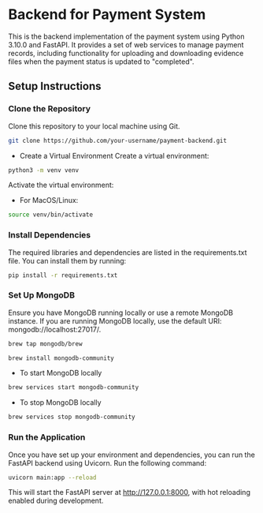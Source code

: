 # Backend for Payment System

This is the backend implementation of the payment system using Python 3.10.0 and FastAPI. It provides a set of web services to manage payment records, including functionality for uploading and downloading evidence files when the payment status is updated to "completed".

## Setup Instructions

### Clone the Repository

Clone this repository to your local machine using Git.

```bash
git clone https://github.com/your-username/payment-backend.git
```

- Create a Virtual Environment
  Create a virtual environment:

```bash
python3 -m venv venv
```

Activate the virtual environment:

- For MacOS/Linux:

```bash
source venv/bin/activate
```

### Install Dependencies

The required libraries and dependencies are listed in the requirements.txt file. You can install them by running:

```bash
pip install -r requirements.txt
```

### Set Up MongoDB

Ensure you have MongoDB running locally or use a remote MongoDB instance. If you are running MongoDB locally, use the default URI: mongodb://localhost:27017/.

```bash
brew tap mongodb/brew
```

```bash
brew install mongodb-community
```

- To start MongoDB locally

```bash
brew services start mongodb-community
```

- To stop MongoDB locally

```bash
brew services stop mongodb-community
```

### Run the Application

Once you have set up your environment and dependencies, you can run the FastAPI backend using Uvicorn. Run the following command:

```bash
uvicorn main:app --reload
```

This will start the FastAPI server at http://127.0.0.1:8000, with hot reloading enabled during development.
